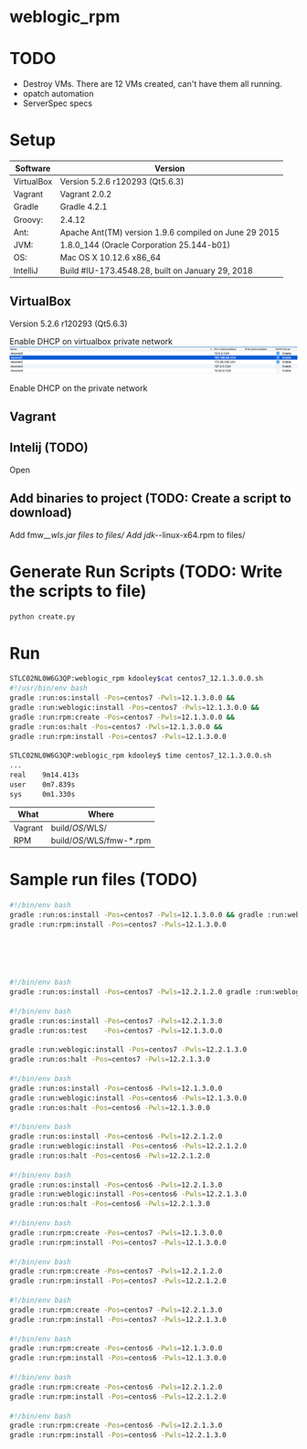 # weblogic_rpm

# TODO
- Destroy VMs.  There are 12 VMs created, can't have them all running.
- opatch automation
- ServerSpec specs

# Setup 

|Software|Version|
|---|---|
|VirtualBox | Version 5.2.6 r120293 (Qt5.6.3)
|Vagrant    | Vagrant 2.0.2 
|Gradle     | Gradle 4.2.1 
|Groovy:    | 2.4.12 
|Ant:       | Apache Ant(TM) version 1.9.6 compiled on June 29 2015
|JVM:       | 1.8.0_144 (Oracle Corporation 25.144-b01)
|OS:        | Mac OS X 10.12.6 x86_64
|IntelliJ|Build #IU-173.4548.28, built on January 29, 2018


## VirtualBox
Version 5.2.6 r120293 (Qt5.6.3)

Enable DHCP on virtualbox private network
![alt text](docs/img/main/vb_dhcp.png "Virtual Box DHCP")

Enable DHCP on the private network

## Vagrant


## Intelij (TODO)
Open 

## Add binaries to project (TODO: Create a script to download) 
Add fmw_*_wls.jar files to files/
Add jdk-*-linux-x64.rpm to files/ 

# Generate Run Scripts (TODO: Write the scripts to file)
```bash
python create.py
```

# Run
```bash
STLC02NL0W6G3QP:weblogic_rpm kdooley$cat centos7_12.1.3.0.0.sh 
#!/usr/bin/env bash
gradle :run:os:install -Pos=centos7 -Pwls=12.1.3.0.0 &&
gradle :run:weblogic:install -Pos=centos7 -Pwls=12.1.3.0.0 &&
gradle :run:rpm:create -Pos=centos7 -Pwls=12.1.3.0.0 &&
gradle :run:os:halt -Pos=centos7 -Pwls=12.1.3.0.0 &&
gradle :run:rpm:install -Pos=centos7 -Pwls=12.1.3.0.0

STLC02NL0W6G3QP:weblogic_rpm kdooley$ time centos7_12.1.3.0.0.sh 
...
real    9m14.413s
user    0m7.839s
sys     0m1.330s
```

What|Where
---|---
Vagrant | build/$OS/$WLS/
RPM|build/$OS/$WLS/fmw-*.rpm|


# Sample run files (TODO)
```bash
#!/bin/env bash
gradle :run:os:install -Pos=centos7 -Pwls=12.1.3.0.0 && gradle :run:weblogic:install -Pos=centos7 -Pwls=12.1.3.0.0 && gradle :run:rpm:create -Pos=centos7 -Pwls=12.1.3.0.0 && gradle :run:os:halt -Pos=centos7 -Pwls=12.1.3.0.0  
gradle :run:rpm:install -Pos=centos7 -Pwls=12.1.3.0.0





#!/bin/env bash
gradle :run:os:install -Pos=centos7 -Pwls=12.2.1.2.0 gradle :run:weblogic:install -Pos=centos7 -Pwls=12.2.1.2.0 gradle :run:os:halt -Pos=centos7 -Pwls=12.2.1.2.0

#!/bin/env bash
gradle :run:os:install -Pos=centos7 -Pwls=12.2.1.3.0
gradle :run:os:test    -Pos=centos7 -Pwls=12.1.3.0.0

gradle :run:weblogic:install -Pos=centos7 -Pwls=12.2.1.3.0
gradle :run:os:halt -Pos=centos7 -Pwls=12.2.1.3.0

#!/bin/env bash
gradle :run:os:install -Pos=centos6 -Pwls=12.1.3.0.0
gradle :run:weblogic:install -Pos=centos6 -Pwls=12.1.3.0.0
gradle :run:os:halt -Pos=centos6 -Pwls=12.1.3.0.0

#!/bin/env bash
gradle :run:os:install -Pos=centos6 -Pwls=12.2.1.2.0
gradle :run:weblogic:install -Pos=centos6 -Pwls=12.2.1.2.0
gradle :run:os:halt -Pos=centos6 -Pwls=12.2.1.2.0

#!/bin/env bash
gradle :run:os:install -Pos=centos6 -Pwls=12.2.1.3.0
gradle :run:weblogic:install -Pos=centos6 -Pwls=12.2.1.3.0
gradle :run:os:halt -Pos=centos6 -Pwls=12.2.1.3.0

#!/bin/env bash
gradle :run:rpm:create -Pos=centos7 -Pwls=12.1.3.0.0
gradle :run:rpm:install -Pos=centos7 -Pwls=12.1.3.0.0

#!/bin/env bash
gradle :run:rpm:create -Pos=centos7 -Pwls=12.2.1.2.0
gradle :run:rpm:install -Pos=centos7 -Pwls=12.2.1.2.0

#!/bin/env bash
gradle :run:rpm:create -Pos=centos7 -Pwls=12.2.1.3.0
gradle :run:rpm:install -Pos=centos7 -Pwls=12.2.1.3.0

#!/bin/env bash
gradle :run:rpm:create -Pos=centos6 -Pwls=12.1.3.0.0
gradle :run:rpm:install -Pos=centos6 -Pwls=12.1.3.0.0

#!/bin/env bash
gradle :run:rpm:create -Pos=centos6 -Pwls=12.2.1.2.0
gradle :run:rpm:install -Pos=centos6 -Pwls=12.2.1.2.0

#!/bin/env bash
gradle :run:rpm:create -Pos=centos6 -Pwls=12.2.1.3.0
gradle :run:rpm:install -Pos=centos6 -Pwls=12.2.1.3.0


```